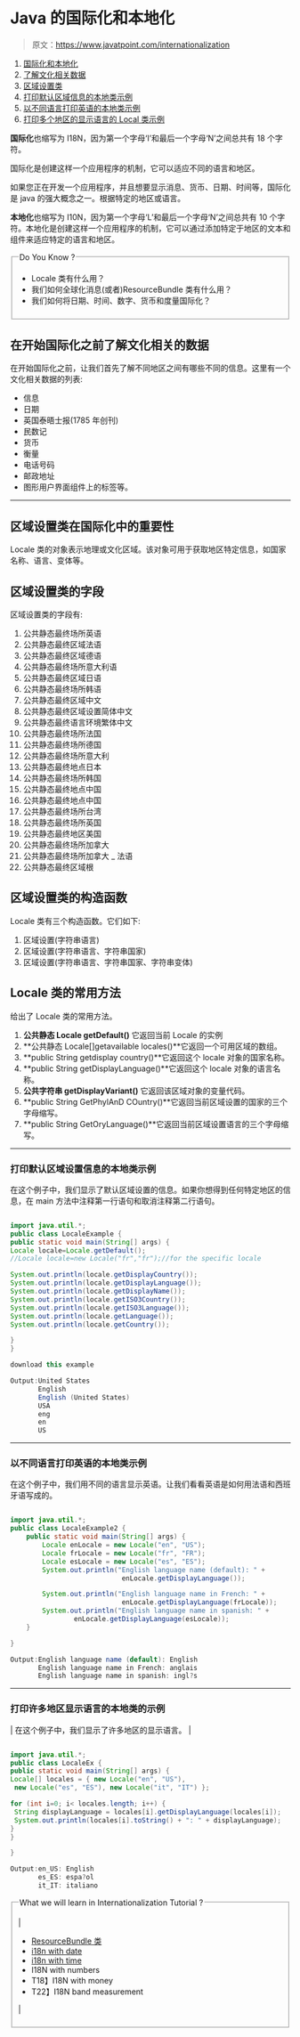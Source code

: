 # Java 的国际化和本地化

> 原文：<https://www.javatpoint.com/internationalization>

1.  [国际化和本地化](#)
2.  [了解文化相关数据](#interculture)
3.  [区域设置类](#interlocale)
4.  [打印默认区域信息的本地类示例](#interlocaleex1)
5.  [以不同语言打印英语的本地类示例](#interlocaleex2)
6.  [打印多个地区的显示语言的 Local 类示例](#interlocaleex3)

**国际化**也缩写为 I18N，因为第一个字母‘I’和最后一个字母‘N’之间总共有 18 个字符。

国际化是创建这样一个应用程序的机制，它可以适应不同的语言和地区。

如果您正在开发一个应用程序，并且想要显示消息、货币、日期、时间等，国际化是 java 的强大概念之一。根据特定的地区或语言。

**本地化**也缩写为 I10N，因为第一个字母‘L’和最后一个字母‘N’之间总共有 10 个字符。本地化是创建这样一个应用程序的机制，它可以通过添加特定于地区的文本和组件来适应特定的语言和地区。

<fieldset><legend class="legendfont">Do You Know ?</legend>

*   Locale 类有什么用？
*   我们如何全球化消息(或者)ResourceBundle 类有什么用？
*   我们如何将日期、时间、数字、货币和度量国际化？

</fieldset>

## 在开始国际化之前了解文化相关的数据

在开始国际化之前，让我们首先了解不同地区之间有哪些不同的信息。这里有一个文化相关数据的列表:

*   信息
*   日期
*   英国泰晤士报(1785 年创刊)
*   民数记
*   货币
*   衡量
*   电话号码
*   邮政地址
*   图形用户界面组件上的标签等。

* * *

## 区域设置类在国际化中的重要性

Locale 类的对象表示地理或文化区域。该对象可用于获取地区特定信息，如国家名称、语言、变体等。

## 区域设置类的字段

区域设置类的字段有:

1.  公共静态最终场所英语
2.  公共静态最终区域法语
3.  公共静态最终区域德语
4.  公共静态最终场所意大利语
5.  公共静态最终区域日语
6.  公共静态最终场所韩语
7.  公共静态最终区域中文
8.  公共静态最终区域设置简体中文
9.  公共静态最终语言环境繁体中文
10.  公共静态最终场所法国
11.  公共静态最终场所德国
12.  公共静态最终场所意大利
13.  公共静态最终地点日本
14.  公共静态最终场所韩国
15.  公共静态最终地点中国
16.  公共静态最终地点中国
17.  公共静态最终场所台湾
18.  公共静态最终场所英国
19.  公共静态最终地区美国
20.  公共静态最终场所加拿大
21.  公共静态最终场所加拿大 _ 法语
22.  公共静态最终区域根

## 区域设置类的构造函数

Locale 类有三个构造函数。它们如下:

1.  区域设置(字符串语言)
2.  区域设置(字符串语言、字符串国家)
3.  区域设置(字符串语言、字符串国家、字符串变体)

## Locale 类的常用方法

给出了 Locale 类的常用方法。

1.  **公共静态 Locale getDefault()** 它返回当前 Locale 的实例
2.  **公共静态 Locale[]getavailable locales()**它返回一个可用区域的数组。
3.  **public String getdisplay country()**它返回这个 locale 对象的国家名称。
4.  **public String getDisplayLanguage()**它返回这个 locale 对象的语言名称。
5.  **公共字符串 getDisplayVariant()** 它返回该区域对象的变量代码。
6.  **public String GetPhylAnD COuntry()**它返回当前区域设置的国家的三个字母缩写。
7.  **public String GetOryLanguage()**它返回当前区域设置语言的三个字母缩写。

* * *

### 打印默认区域设置信息的本地类示例

在这个例子中，我们显示了默认区域设置的信息。如果你想得到任何特定地区的信息，在 main 方法中注释第一行语句和取消注释第二行语句。

```java

import java.util.*;
public class LocaleExample {
public static void main(String[] args) {
Locale locale=Locale.getDefault();
//Locale locale=new Locale("fr","fr");//for the specific locale

System.out.println(locale.getDisplayCountry());
System.out.println(locale.getDisplayLanguage());
System.out.println(locale.getDisplayName());
System.out.println(locale.getISO3Country());
System.out.println(locale.getISO3Language());
System.out.println(locale.getLanguage());
System.out.println(locale.getCountry());

}
}

```

```java
download this example

```

```java
Output:United States
       English
       English (United States)
       USA
       eng
       en
       US

```

* * *

### 以不同语言打印英语的本地类示例

在这个例子中，我们用不同的语言显示英语。让我们看看英语是如何用法语和西班牙语写成的。

```java

import java.util.*;
public class LocaleExample2 {
	public static void main(String[] args) {
		Locale enLocale = new Locale("en", "US");
		Locale frLocale = new Locale("fr", "FR");
		Locale esLocale = new Locale("es", "ES");
		System.out.println("English language name (default): " + 
		                    enLocale.getDisplayLanguage());

		System.out.println("English language name in French: " + 
		                    enLocale.getDisplayLanguage(frLocale));
		System.out.println("English language name in spanish: " + 
                enLocale.getDisplayLanguage(esLocale));
	}

}

```

```java
Output:English language name (default): English
       English language name in French: anglais
       English language name in spanish: ingl?s

```

* * *

### 打印许多地区显示语言的本地类的示例

| 在这个例子中，我们显示了许多地区的显示语言。 |

```java

import java.util.*;
public class LocaleEx {
public static void main(String[] args) {
Locale[] locales = { new Locale("en", "US"),
 new Locale("es", "ES"), new Locale("it", "IT") }; 

for (int i=0; i< locales.length; i++) { 
 String displayLanguage = locales[i].getDisplayLanguage(locales[i]); 
 System.out.println(locales[i].toString() + ": " + displayLanguage); 
} 
}

}

```

```java
Output:en_US: English
       es_ES: espa?ol
       it_IT: italiano

```

<fieldset><legend class="legendfont">What we will learn in Internationalization Tutorial ?</legend>

| 

*   [ResourceBundle 类](ResourceBundle-class)
*   [i18n with date](internationalizing-date)
*   [i18n with time](internationalizing-time)
*   I18N with numbers
*   T18】I18N with money
*   T22】I18N band measurement

 |

</fieldset>